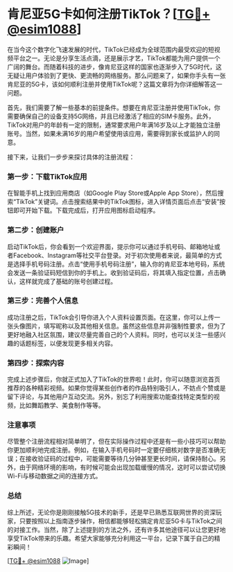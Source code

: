 # 肯尼亚5G卡如何注册TikTok？[[TG💪+ @esim1088](https://t.me/s/esim1088)]

在当今这个数字化飞速发展的时代，TikTok已经成为全球范围内最受欢迎的短视频平台之一。无论是分享生活点滴，还是展示才艺，TikTok都能为用户提供一个广阔的舞台。而随着科技的进步，像肯尼亚这样的国家也逐渐步入了5G时代，这无疑让用户体验到了更快、更流畅的网络服务。那么问题来了，如果你手头有一张肯尼亚的5G卡，该如何顺利注册并使用TikTok呢？这篇文章将为你详细解答这一问题。

首先，我们需要了解一些基本的前提条件。想要在肯尼亚注册并使用TikTok，你需要确保自己的设备支持5G网络，并且已经激活了相应的SIM卡服务。此外，TikTok对用户的年龄有一定的限制，通常要求用户年满16岁及以上才能独立注册账号。当然，如果未满16岁的用户希望使用该应用，需要得到家长或监护人的同意。

接下来，让我们一步步来探讨具体的注册流程：

### 第一步：下载TikTok应用

在智能手机上找到应用商店（如Google Play Store或Apple App Store），然后搜索“TikTok”关键词。点击搜索结果中的TikTok图标，进入详情页面后点击“安装”按钮即可开始下载。下载完成后，打开应用图标启动程序。

### 第二步：创建账户

启动TikTok后，你会看到一个欢迎界面，提示你可以通过手机号码、邮箱地址或者Facebook、Instagram等社交平台登录。对于初次使用者来说，最简单的方式是选择手机号码注册。点击“使用手机号码注册”，输入你的肯尼亚本地号码，系统会发送一条验证码短信到你的手机上。收到验证码后，将其填入指定位置，点击确认，这样就完成了基础的账号创建过程。

### 第三步：完善个人信息

成功注册之后，TikTok会引导你进入个人资料设置页面。在这里，你可以上传一张头像图片，填写昵称以及其他相关信息。虽然这些信息并非强制性要求，但为了更好地融入社区氛围，建议尽量完善自己的个人资料。同时，也可以关注一些感兴趣的话题标签，以便发现更多相关内容。

### 第四步：探索内容

完成上述步骤后，你就正式加入了TikTok的世界啦！此时，你可以随意浏览首页推荐的各种精彩视频。如果你觉得某些创作者的作品特别吸引人，不妨点个赞或是留下评论，与其他用户互动交流。另外，别忘了利用搜索功能查找特定类型的视频，比如舞蹈教学、美食制作等等。

### 注意事项

尽管整个注册流程相对简单明了，但在实际操作过程中还是有一些小技巧可以帮助你更加顺利地完成注册。例如，在输入手机号码时一定要仔细核对数字是否准确无误；在接收验证码的过程中，可能需要等待几分钟甚至更长时间，请保持耐心。另外，由于网络环境的影响，有时候可能会出现加载缓慢的情况，这时可以尝试切换Wi-Fi与移动数据之间的连接方式。

### 总结

综上所述，无论你是刚刚接触5G技术的新手，还是早已熟悉互联网世界的资深玩家，只要按照以上指南逐步操作，相信都能够轻松搞定肯尼亚5G卡与TikTok之间的对接工作。当然，除了上述提到的方法之外，还有许多其他途径可以让您更好地享受TikTok带来的乐趣。希望大家能够充分利用这一平台，记录下属于自己的精彩瞬间！

[[TG💪+ @esim1088](https://t.me/s/esim1088) ![Image](https://i.postimg.cc/4NQfJmqS/Snipaste-2025-05-13-00-14-12.png)]